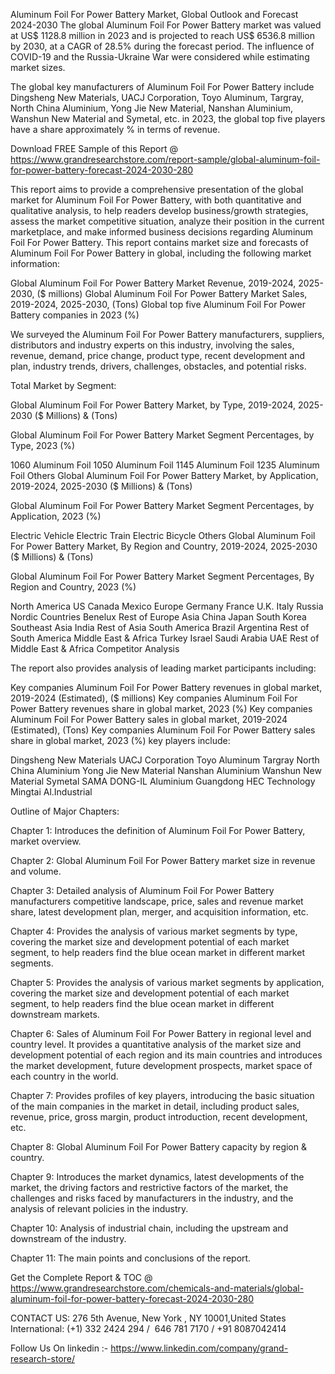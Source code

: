 Aluminum Foil For Power Battery Market, Global Outlook and Forecast 2024-2030
The global Aluminum Foil For Power Battery market was valued at US$ 1128.8 million in 2023 and is projected to reach US$ 6536.8 million by 2030, at a CAGR of 28.5% during the forecast period. The influence of COVID-19 and the Russia-Ukraine War were considered while estimating market sizes.

The global key manufacturers of Aluminum Foil For Power Battery include Dingsheng New Materials, UACJ Corporation, Toyo Aluminum, Targray, North China Aluminium, Yong Jie New Material, Nanshan Aluminium, Wanshun New Material and Symetal, etc. in 2023, the global top five players have a share approximately % in terms of revenue.

Download FREE Sample of this Report @ https://www.grandresearchstore.com/report-sample/global-aluminum-foil-for-power-battery-forecast-2024-2030-280

This report aims to provide a comprehensive presentation of the global market for Aluminum Foil For Power Battery, with both quantitative and qualitative analysis, to help readers develop business/growth strategies, assess the market competitive situation, analyze their position in the current marketplace, and make informed business decisions regarding Aluminum Foil For Power Battery. This report contains market size and forecasts of Aluminum Foil For Power Battery in global, including the following market information:

Global Aluminum Foil For Power Battery Market Revenue, 2019-2024, 2025-2030, ($ millions)
Global Aluminum Foil For Power Battery Market Sales, 2019-2024, 2025-2030, (Tons)
Global top five Aluminum Foil For Power Battery companies in 2023 (%)

We surveyed the Aluminum Foil For Power Battery manufacturers, suppliers, distributors and industry experts on this industry, involving the sales, revenue, demand, price change, product type, recent development and plan, industry trends, drivers, challenges, obstacles, and potential risks.

Total Market by Segment:

Global Aluminum Foil For Power Battery Market, by Type, 2019-2024, 2025-2030 ($ Millions) & (Tons)

Global Aluminum Foil For Power Battery Market Segment Percentages, by Type, 2023 (%)

1060 Aluminum Foil
1050 Aluminum Foil
1145 Aluminum Foil
1235 Aluminum Foil
Others
Global Aluminum Foil For Power Battery Market, by Application, 2019-2024, 2025-2030 ($ Millions) & (Tons)

Global Aluminum Foil For Power Battery Market Segment Percentages, by Application, 2023 (%)

Electric Vehicle
Electric Train
Electric Bicycle
Others
Global Aluminum Foil For Power Battery Market, By Region and Country, 2019-2024, 2025-2030 ($ Millions) & (Tons)

Global Aluminum Foil For Power Battery Market Segment Percentages, By Region and Country, 2023 (%)

North America
US
Canada
Mexico
Europe
Germany
France
U.K.
Italy
Russia
Nordic Countries
Benelux
Rest of Europe
Asia
China
Japan
South Korea
Southeast Asia
India
Rest of Asia
South America
Brazil
Argentina
Rest of South America
Middle East & Africa
Turkey
Israel
Saudi Arabia
UAE
Rest of Middle East & Africa
Competitor Analysis

The report also provides analysis of leading market participants including:

Key companies Aluminum Foil For Power Battery revenues in global market, 2019-2024 (Estimated), ($ millions)
Key companies Aluminum Foil For Power Battery revenues share in global market, 2023 (%)
Key companies Aluminum Foil For Power Battery sales in global market, 2019-2024 (Estimated), (Tons)
Key companies Aluminum Foil For Power Battery sales share in global market, 2023 (%)
key players include:

Dingsheng New Materials
UACJ Corporation
Toyo Aluminum
Targray
North China Aluminium
Yong Jie New Material
Nanshan Aluminium
Wanshun New Material
Symetal
SAMA
DONG-IL Aluminium
Guangdong HEC Technology
Mingtai Al.Industrial

Outline of Major Chapters:

Chapter 1: Introduces the definition of Aluminum Foil For Power Battery, market overview.

Chapter 2: Global Aluminum Foil For Power Battery market size in revenue and volume.

Chapter 3: Detailed analysis of Aluminum Foil For Power Battery manufacturers competitive landscape, price, sales and revenue market share, latest development plan, merger, and acquisition information, etc.

Chapter 4: Provides the analysis of various market segments by type, covering the market size and development potential of each market segment, to help readers find the blue ocean market in different market segments.

Chapter 5: Provides the analysis of various market segments by application, covering the market size and development potential of each market segment, to help readers find the blue ocean market in different downstream markets.

Chapter 6: Sales of Aluminum Foil For Power Battery in regional level and country level. It provides a quantitative analysis of the market size and development potential of each region and its main countries and introduces the market development, future development prospects, market space of each country in the world.

Chapter 7: Provides profiles of key players, introducing the basic situation of the main companies in the market in detail, including product sales, revenue, price, gross margin, product introduction, recent development, etc.

Chapter 8: Global Aluminum Foil For Power Battery capacity by region & country.

Chapter 9: Introduces the market dynamics, latest developments of the market, the driving factors and restrictive factors of the market, the challenges and risks faced by manufacturers in the industry, and the analysis of relevant policies in the industry.

Chapter 10: Analysis of industrial chain, including the upstream and downstream of the industry.

Chapter 11: The main points and conclusions of the report.

Get the Complete Report & TOC @ https://www.grandresearchstore.com/chemicals-and-materials/global-aluminum-foil-for-power-battery-forecast-2024-2030-280

CONTACT US:
276 5th Avenue, New York , NY 10001,United States
International: (+1) 332 2424 294 /  646 781 7170 / +91 8087042414

Follow Us On linkedin :- https://www.linkedin.com/company/grand-research-store/
